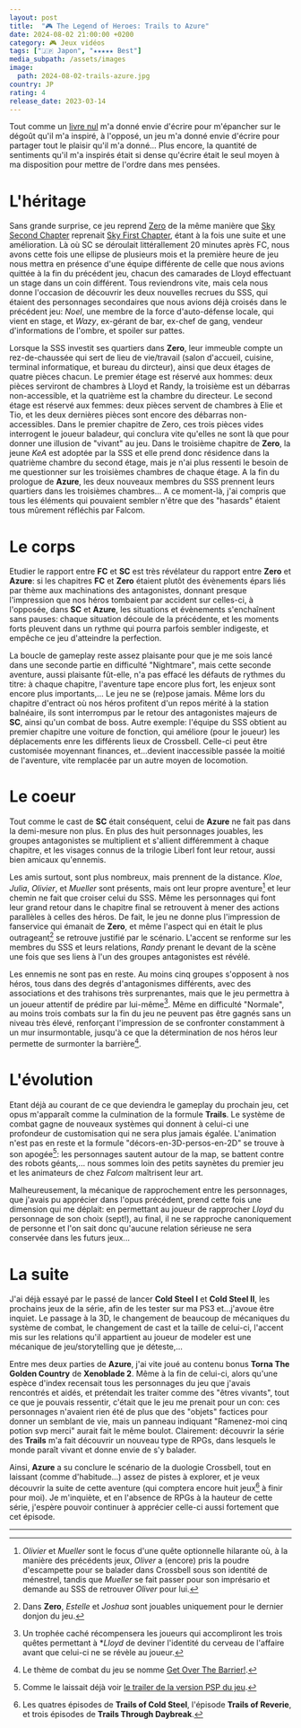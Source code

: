 ```yaml
---
layout: post
title:  "🎮 The Legend of Heroes: Trails to Azure"
date: 2024-08-02 21:00:00 +0200
category: 🎮 Jeux vidéos
tags: ["🇯🇵 Japon", "★★★★★ Best"]
media_subpath: /assets/images
image:
  path: 2024-08-02-trails-azure.jpg
country: JP
rating: 4
release_date: 2023-03-14
---
```


Tout comme un [livre nul](/posts/aux-origines-de-castlevania-sotn/) m'a donné envie d'écrire pour m'épancher sur le dégoût qu'il m'a inspiré, à l'opposé, un jeu m'a donné envie d'écrire pour partager tout le plaisir qu'il m'a donné... Plus encore, la quantité de sentiments qu'il m'a inspirés était si dense qu'écrire était le seul moyen à ma disposition pour mettre de l'ordre dans mes pensées.

# L'héritage

Sans grande surprise, ce jeu reprend [Zero](/posts/trails-zero/) de la même manière que [Sky Second Chapter](/posts/trails-sky-sc-evo/) reprenait [Sky First Chapter](/posts/trails-sky-fc-evo/), étant à la fois une suite et une amélioration. Là où SC se déroulait littérallement 20 minutes après FC, nous avons cette fois une ellipse de plusieurs mois et la première heure de jeu nous mettra en présence d'une équipe différente de celle que nous avions quittée à la fin du précédent jeu, chacun des camarades de Lloyd effectuant un stage dans un coin différent. Tous reviendrons vite, mais cela nous donne l'occasion de découvrir les deux nouvelles recrues du SSS, qui étaient des personnages secondaires que nous avions déjà croisés dans le précédent jeu: *Noel*, une membre de la force d'auto-défense locale, qui vient en stage, et *Wazy*, ex-gérant de bar, ex-chef de gang, vendeur d'informations de l'ombre, et spoiler sur pattes.

Lorsque la SSS investit ses quartiers dans **Zero**, leur immeuble compte un rez-de-chaussée qui sert de lieu de vie/travail (salon d'accueil, cuisine, terminal informatique, et bureau du dircteur), ainsi que deux étages de quatre pièces chacun. Le premier étage est réservé aux hommes: deux pièces serviront de chambres à Lloyd et Randy, la troisième est un débarras non-accessible, et la quatrième est la chambre du directeur. Le second étage est réservé aux femmes: deux pièces servent de chambres à Elie et Tio, et les deux dernières pièces sont encore des débarras non-accessibles. Dans le premier chapitre de Zero, ces trois pièces vides interrogent le joueur baladeur, qui conclura vite qu'elles ne sont là que pour donner une illusion de "vivant" au jeu. Dans le troisième chapitre de **Zero**, la jeune *KeA* est adoptée par la SSS et elle prend donc résidence dans la quatrième chambre du second étage, mais je n'ai plus ressenti le besoin de me questionner sur les troisièmes chambres de chaque étage. A la fin du prologue de **Azure**, les deux nouveaux membres du SSS prennent leurs quartiers dans les troisièmes chambres... A ce moment-là, j'ai compris que tous les éléments qui pouvaient sembler n'être que des "hasards" étaient tous mûrement réfléchis par Falcom.

# Le corps

Etudier le rapport entre **FC** et **SC** est très révélateur du rapport entre **Zero** et **Azure**: si les chapitres **FC** et **Zero** étaient plutôt des évènements épars liés par thème aux machinations des antagonistes, donnant presque l'impression que nos héros tombaient par accident sur celles-ci, à l'opposée, dans **SC** et **Azure**, les situations et évènements s'enchaînent sans pauses: chaque situation découle de la précédente, et les moments forts pleuvent dans un rythme qui pourra parfois sembler indigeste, et empêche ce jeu d'atteindre la perfection.

La boucle de gameplay reste assez plaisante pour que je me sois lancé dans une seconde partie en difficulté "Nightmare", mais cette seconde aventure, aussi plaisante fût-elle, n'a pas effacé les défauts de rythmes du titre: à chaque chapitre, l'aventure tape encore plus fort, les enjeux sont encore plus importants,... Le jeu ne se (re)pose jamais. Même lors du chapitre d'entract où nos héros profitent d'un repos mérité à la station balnéaire, ils sont interrompus par le retour des antagonistes majeurs de **SC**, ainsi qu'un combat de boss. Autre exemple: l'équipe du SSS obtient au premier chapitre une voiture de fonction, qui améliore (pour le joueur) les déplacements enre les différents lieux de Crossbell. Celle-ci peut être customisée moyennant finances, et...devient inaccessible passée la moitié de l'aventure, vite remplacée par un autre moyen de locomotion.

# Le coeur

Tout comme le cast de **SC** était conséquent, celui de **Azure** ne fait pas dans la demi-mesure non plus. En plus des huit personnages jouables, les groupes antagonistes se multiplient et s'allient différemment à chaque chapitre, et les visages connus de la trilogie Liberl font leur retour, aussi bien amicaux qu'ennemis.

Les amis surtout, sont plus nombreux, mais prennent de la distance. *Kloe*, *Julia*, *Olivier*, et *Mueller* sont présents, mais ont leur propre aventure[^1] et leur chemin ne fait que croiser celui du SSS. Même les personnages qui font leur grand retour dans le chapitre final se retrouvent à mener des actions parallèles à celles des héros. De fait, le jeu ne donne plus l'impression de fanservice qui émanait de **Zero**, et même l'aspect qui en était le plus outrageant[^2] se retrouve justifié par le scénario. L'accent se renforme sur les membres du SSS et leurs relations, *Randy* prenant le devant de la scène une fois que ses liens à l'un des groupes antagonistes est révélé.

Les ennemis ne sont pas en reste. Au moins cinq groupes s'opposent à nos héros, tous dans des degrés d'antagonismes différents, avec des associations et des trahisons très surprenantes, mais que le jeu permettra à un joueur attentif de prédire par lui-même[^3]. Même en difficulté "Normale", au moins trois combats sur la fin du jeu ne peuvent pas être gagnés sans un niveau très élevé, renforçant l'impression de se confronter constamment à un mur insurmontable, jusqu'à ce que la détermination de nos héros leur permette de surmonter la barrière[^4].

# L'évolution

Etant déjà au courant de ce que deviendra le gameplay du prochain jeu, cet opus m'apparaît comme la culmination de la formule **Trails**. Le système de combat gagne de nouveaux systèmes qui donnent à celui-ci une profondeur de customisation qui ne sera plus jamais égalée. L'animation n'est pas en reste et la formule "décors-en-3D-persos-en-2D" se trouve à son apogée[^5]: les personnages sautent autour de la map, se battent contre des robots géants,... nous sommes loin des petits saynètes du premier jeu et les animateurs de chez *Falcom* maîtrisent leur art.

Malheureusement, la mécanique de rapprochement entre les personnages, que j'avais pu apprécier dans l'opus précédent, prend cette fois une dimension qui me déplait: en permettant au joueur de rapprocher *Lloyd* du personnage de son choix (sept!), au final, il ne se rapproche canoniquement de personne et l'on sait donc qu'aucune relation sérieuse ne sera conservée dans les futurs jeux...

# La suite

J'ai déjà essayé par le passé de lancer **Cold Steel I** et **Cold Steel II**, les prochains jeux de la série, afin de les tester sur ma PS3 et...j'avoue être inquiet. Le passage à la 3D, le changement de beaucoup de mécaniques du système de combat, le changement de cast et la taille de celui-ci, l'accent mis sur les relations qu'il appartient au joueur de modeler est une mécanique de jeu/storytelling que je déteste,...

Entre mes deux parties de **Azure**, j'ai vite joué au contenu bonus **Torna The Golden Country** de **Xenoblade 2**. Même à la fin de celui-ci, alors qu'une espèce d'index recensait tous les personnages du jeu que j'avais rencontrés et aidés, et prétendait les traiter comme des "êtres vivants", tout ce que je pouvais ressentir, c'était que le jeu me prenait pour un con: ces personnages n'avaient rien été de plus que des "objets" factices pour donner un semblant de vie, mais un panneau indiquant "Ramenez-moi cinq potion svp merci" aurait fait le même boulot. Clairement: découvrir la série des **Trails** m'a fait découvrir un nouveau type de RPGs, dans lesquels le monde paraît vivant et donne envie de s'y balader.

Ainsi, **Azure** a su conclure le scénario de la duologie Crossbell, tout en laissant (comme d'habitude...) assez de pistes à explorer, et je veux découvrir la suite de cette aventure (qui comptera encore huit jeux[^6] à finir pour moi). Je m'inquiète, et en l'absence de RPGs à la hauteur de cette série, j'espère pouvoir continuer à apprécier celle-ci aussi fortement que cet épisode.

* * *
[^1]: *Olivier* et *Mueller* sont le focus d'une quête optionnelle hilarante où, à la manière des précédents jeux, *Oliver* a (encore) pris la poudre d'escampette pour se balader dans Crossbell sous son identité de ménestrel, tandis que *Mueller* se fait passer pour son imprésario et demande au SSS de retrouver *Oliver* pour lui.
[^2]: Dans **Zero**, *Estelle* et *Joshua* sont jouables uniquement pour le dernier donjon du jeu.
[^3]: Un trophée caché récompensera les joueurs qui accompliront les trois quêtes permettant à **Lloyd* de deviner l'identité du cerveau de l'affaire avant que celui-ci ne se révèle au joueur.
[^4]: Le thème de combat du jeu se nomme [<i class="fab fa-youtube"></i> Get Over The Barrier!](https://www.youtube.com/watch?v=mtq-uX-XzaQ).
[^5]: Comme le laissait déjà voir [<i class="fab fa-youtube"></i> le trailer de la version PSP du jeu](https://www.youtube.com/watch?v=WGXe0SIDeZY).
[^6]: Les quatres épisodes de **Trails of Cold Steel**, l'épisode **Trails of Reverie**, et trois épisodes de **Trails Through Daybreak**.
